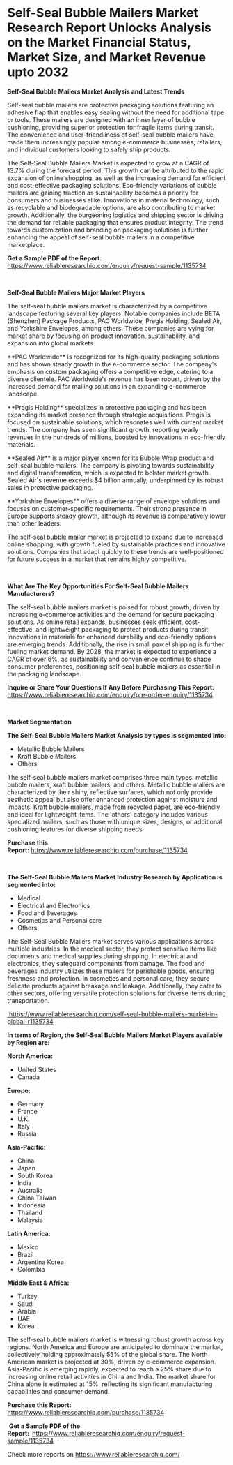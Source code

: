 <p><h1>Self-Seal Bubble Mailers Market Research Report Unlocks Analysis on the Market Financial Status, Market Size, and Market Revenue upto 2032</h1></p><p><strong>Self-Seal Bubble Mailers Market Analysis and Latest Trends</strong></p>
<p><p>Self-seal bubble mailers are protective packaging solutions featuring an adhesive flap that enables easy sealing without the need for additional tape or tools. These mailers are designed with an inner layer of bubble cushioning, providing superior protection for fragile items during transit. The convenience and user-friendliness of self-seal bubble mailers have made them increasingly popular among e-commerce businesses, retailers, and individual customers looking to safely ship products.</p><p>The Self-Seal Bubble Mailers Market is expected to grow at a CAGR of 13.7% during the forecast period. This growth can be attributed to the rapid expansion of online shopping, as well as the increasing demand for efficient and cost-effective packaging solutions. Eco-friendly variations of bubble mailers are gaining traction as sustainability becomes a priority for consumers and businesses alike. Innovations in material technology, such as recyclable and biodegradable options, are also contributing to market growth. Additionally, the burgeoning logistics and shipping sector is driving the demand for reliable packaging that ensures product integrity. The trend towards customization and branding on packaging solutions is further enhancing the appeal of self-seal bubble mailers in a competitive marketplace.</p></p>
<p><strong>Get a Sample PDF of the Report:&nbsp;</strong> <a href="https://www.reliableresearchiq.com/enquiry/request-sample/1135734?utm_campaign=2727&utm_medium=2&utm_source=Github&utm_content=ia&utm_term=25032025&utm_id=self-seal-bubble-mailers">https://www.reliableresearchiq.com/enquiry/request-sample/1135734</a></p>
<p>&nbsp;</p>
<p><strong>Self-Seal Bubble Mailers Major Market Players</strong></p>
<p><p>The self-seal bubble mailers market is characterized by a competitive landscape featuring several key players. Notable companies include BETA (Shenzhen) Package Products, PAC Worldwide, Pregis Holding, Sealed Air, and Yorkshire Envelopes, among others. These companies are vying for market share by focusing on product innovation, sustainability, and expansion into global markets.</p><p>**PAC Worldwide** is recognized for its high-quality packaging solutions and has shown steady growth in the e-commerce sector. The company's emphasis on custom packaging offers a competitive edge, catering to a diverse clientele. PAC Worldwide's revenue has been robust, driven by the increased demand for mailing solutions in an expanding e-commerce landscape.</p><p>**Pregis Holding** specializes in protective packaging and has been expanding its market presence through strategic acquisitions. Pregis is focused on sustainable solutions, which resonates well with current market trends. The company has seen significant growth, reporting yearly revenues in the hundreds of millions, boosted by innovations in eco-friendly materials.</p><p>**Sealed Air** is a major player known for its Bubble Wrap product and self-seal bubble mailers. The company is pivoting towards sustainability and digital transformation, which is expected to bolster market growth. Sealed Air's revenue exceeds $4 billion annually, underpinned by its robust sales in protective packaging.</p><p>**Yorkshire Envelopes** offers a diverse range of envelope solutions and focuses on customer-specific requirements. Their strong presence in Europe supports steady growth, although its revenue is comparatively lower than other leaders.</p><p>The self-seal bubble mailer market is projected to expand due to increased online shopping, with growth fueled by sustainable practices and innovative solutions. Companies that adapt quickly to these trends are well-positioned for future success in a market that remains highly competitive.</p></p>
<p>&nbsp;</p>
<p><strong>What Are The Key Opportunities For Self-Seal Bubble Mailers Manufacturers?</strong></p>
<p><p>The self-seal bubble mailers market is poised for robust growth, driven by increasing e-commerce activities and the demand for secure packaging solutions. As online retail expands, businesses seek efficient, cost-effective, and lightweight packaging to protect products during transit. Innovations in materials for enhanced durability and eco-friendly options are emerging trends. Additionally, the rise in small parcel shipping is further fueling market demand. By 2028, the market is expected to experience a CAGR of over 6%, as sustainability and convenience continue to shape consumer preferences, positioning self-seal bubble mailers as essential in the packaging landscape.</p></p>
<p><strong>Inquire or Share Your Questions If Any Before Purchasing This Report:</strong> <a href="https://www.reliableresearchiq.com/enquiry/pre-order-enquiry/1135734?utm_campaign=2727&utm_medium=2&utm_source=Github&utm_content=ia&utm_term=25032025&utm_id=self-seal-bubble-mailers">https://www.reliableresearchiq.com/enquiry/pre-order-enquiry/1135734</a></p>
<p>&nbsp;</p>
<p><strong>Market Segmentation</strong></p>
<p><strong>The Self-Seal Bubble Mailers Market Analysis by types is segmented into:</strong></p>
<p><ul><li>Metallic Bubble Mailers</li><li>Kraft Bubble Mailers</li><li>Others</li></ul></p>
<p><p>The self-seal bubble mailers market comprises three main types: metallic bubble mailers, kraft bubble mailers, and others. Metallic bubble mailers are characterized by their shiny, reflective surfaces, which not only provide aesthetic appeal but also offer enhanced protection against moisture and impacts. Kraft bubble mailers, made from recycled paper, are eco-friendly and ideal for lightweight items. The 'others' category includes various specialized mailers, such as those with unique sizes, designs, or additional cushioning features for diverse shipping needs.</p></p>
<p><strong>Purchase this Report:&nbsp;</strong><a href="https://www.reliableresearchiq.com/purchase/1135734?utm_campaign=2727&utm_medium=2&utm_source=Github&utm_content=ia&utm_term=25032025&utm_id=self-seal-bubble-mailers">https://www.reliableresearchiq.com/purchase/1135734</a></p>
<p>&nbsp;</p>
<p><strong>The Self-Seal Bubble Mailers Market Industry Research by Application is segmented into:</strong></p>
<p><ul><li>Medical</li><li>Electrical and Electronics</li><li>Food and Beverages</li><li>Cosmetics and Personal care</li><li>Others</li></ul></p>
<p><p>The Self-Seal Bubble Mailers market serves various applications across multiple industries. In the medical sector, they protect sensitive items like documents and medical supplies during shipping. In electrical and electronics, they safeguard components from damage. The food and beverages industry utilizes these mailers for perishable goods, ensuring freshness and protection. In cosmetics and personal care, they secure delicate products against breakage and leakage. Additionally, they cater to other sectors, offering versatile protection solutions for diverse items during transportation.</p></p>
<p><a href="https://www.reliableresearchiq.com/self-seal-bubble-mailers-market-in-global-r1135734?utm_campaign=2727&utm_medium=2&utm_source=Github&utm_content=ia&utm_term=25032025&utm_id=self-seal-bubble-mailers">&nbsp;https://www.reliableresearchiq.com/self-seal-bubble-mailers-market-in-global-r1135734</a></p>
<p><strong>In terms of Region, the Self-Seal Bubble Mailers Market Players available by Region are:</strong></p>
<p>
    <p> <strong> North America: </strong>
        <ul>
            <li>United States</li>
            <li>Canada</li>
        </ul>
        </p> 
    <p> <strong> Europe: </strong>
        <ul>
            <li>Germany</li>
            <li>France</li>
            <li>U.K.</li>
            <li>Italy</li>
            <li>Russia</li>
        </ul>
        </p> 
    <p> <strong> Asia-Pacific: </strong>
        <ul>
            <li>China</li>
            <li>Japan</li>
            <li>South Korea</li>
            <li>India</li>
            <li>Australia</li>
            <li>China Taiwan</li>
            <li>Indonesia</li>
            <li>Thailand</li>
            <li>Malaysia</li>
        </ul>
        </p> 
    <p> <strong> Latin America: </strong>
        <ul>
            <li>Mexico</li>
            <li>Brazil</li>
            <li>Argentina Korea</li>
            <li>Colombia</li>
        </ul>
        </p> 
    <p> <strong> Middle East & Africa: </strong>
        <ul>
            <li>Turkey</li>
            <li>Saudi</li>
            <li>Arabia</li>
            <li>UAE</li>
            <li>Korea</li>
        </ul>
    </p>
    </p>
<p><p>The self-seal bubble mailers market is witnessing robust growth across key regions. North America and Europe are anticipated to dominate the market, collectively holding approximately 55% of the global share. The North American market is projected at 30%, driven by e-commerce expansion. Asia-Pacific is emerging rapidly, expected to reach a 25% share due to increasing online retail activities in China and India. The market share for China alone is estimated at 15%, reflecting its significant manufacturing capabilities and consumer demand.</p></p>
<p><strong>Purchase this Report: </strong><a href="https://www.reliableresearchiq.com/purchase/1135734?utm_campaign=2727&utm_medium=2&utm_source=Github&utm_content=ia&utm_term=25032025&utm_id=self-seal-bubble-mailers">https://www.reliableresearchiq.com/purchase/1135734</a></p>
<p>&nbsp;<strong>Get a Sample PDF of the Report:&nbsp;&nbsp;</strong><a href="https://www.reliableresearchiq.com/enquiry/request-sample/1135734?utm_campaign=2727&utm_medium=2&utm_source=Github&utm_content=ia&utm_term=25032025&utm_id=self-seal-bubble-mailers">https://www.reliableresearchiq.com/enquiry/request-sample/1135734</a></p>
<p><strong></strong></p>
<p>Check more reports on <a href="https://www.reliableresearchiq.com/?utm_campaign=2727&utm_medium=2&utm_source=Github&utm_content=ia&utm_term=25032025&utm_id=self-seal-bubble-mailers">https://www.reliableresearchiq.com/</a></p>
